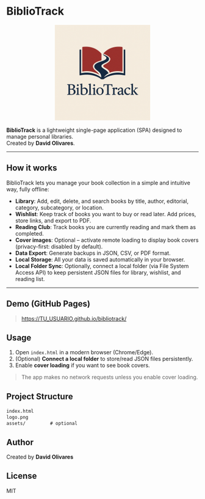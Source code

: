 # BiblioTrack

<p align="center">
  <img src="logo.png" alt="BiblioTrack logo" width="250"/>
</p>

**BiblioTrack** is a lightweight single-page application (SPA) designed to manage personal libraries.  
Created by **David Olivares**.

---

## How it works

BiblioTrack lets you manage your book collection in a simple and intuitive way, fully offline:

- **Library**: Add, edit, delete, and search books by title, author, editorial, category, subcategory, or location.  
- **Wishlist**: Keep track of books you want to buy or read later. Add prices, store links, and export to PDF.  
- **Reading Club**: Track books you are currently reading and mark them as completed.  
- **Cover images**: Optional – activate remote loading to display book covers (privacy-first: disabled by default).  
- **Data Export**: Generate backups in JSON, CSV, or PDF format.  
- **Local Storage**: All your data is saved automatically in your browser.  
- **Local Folder Sync**: Optionally, connect a local folder (via File System Access API) to keep persistent JSON files for library, wishlist, and reading list.  

---

## Demo (GitHub Pages)
> https://TU_USUARIO.github.io/bibliotrack/

## Usage
1. Open `index.html` in a modern browser (Chrome/Edge).
2. (Optional) **Connect a local folder** to store/read JSON files persistently.
3. Enable **cover loading** if you want to see book covers.

> The app makes no network requests unless you enable cover loading.

## Project Structure
```
index.html
logo.png
assets/         # optional
```

## Author
Created by **David Olivares**

## License
MIT
